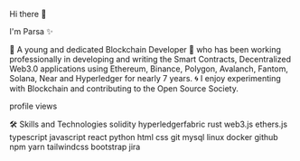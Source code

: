  Hi there 👋
 
I'm Parsa ✨
 
:trident: A young and dedicated Blockchain Developer 🚀 who has been working professionally in developing and writing the Smart Contracts, 
Decentralized Web3.0 applications using Ethereum, Binance, Polygon, Avalanch, Fantom, Solana, Near and Hyperledger for nearly 7 years.
:cyclone: I enjoy experimenting with Blockchain and contributing to the Open Source Society.

profile views

🛠️ Skills and Technologies
solidity hyperledgerfabric rust web3.js ethers.js typescript javascript react python html css git mysql linux docker github npm yarn tailwindcss bootstrap jira
<!--

-->

